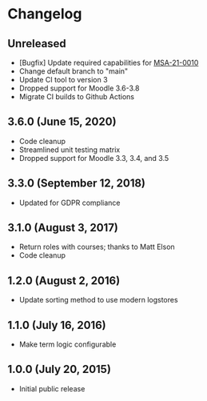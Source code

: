 # Changelog

## Unreleased

- [Bugfix] Update required capabilities for [MSA-21-0010](https://moodle.org/mod/forum/discuss.php?d=419654)
- Change default branch to "main"
- Update CI tool to version 3
- Dropped support for Moodle 3.6-3.8
- Migrate CI builds to Github Actions

## 3.6.0 (June 15, 2020)

- Code cleanup
- Streamlined unit testing matrix
- Dropped support for Moodle 3.3, 3.4, and 3.5

## 3.3.0 (September 12, 2018)

- Updated for GDPR compliance

## 3.1.0 (August 3, 2017)

- Return roles with courses; thanks to Matt Elson
- Code cleanup

## 1.2.0 (August 2, 2016)

- Update sorting method to use modern logstores

## 1.1.0 (July 16, 2016)

- Make term logic configurable

## 1.0.0 (July 20, 2015)

- Initial public release
